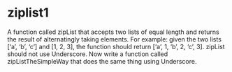# ziplist1
A function called zipList that accepts two lists of equal length and returns the result of alternatingly taking elements. For example: given the two lists [‘a’, ‘b’, ‘c’] and [1, 2, 3], the function should return [‘a’, 1, ‘b’, 2, ‘c’, 3]. zipList should not use Underscore. Now write a function called zipListTheSimpleWay that does the same thing using Underscore.
